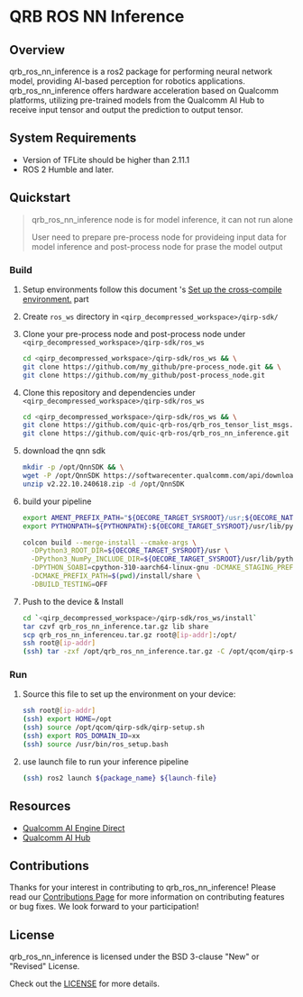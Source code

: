 # QRB ROS NN Inference

## Overview

qrb_ros_nn_inference is a ros2 package for performing neural network model, providing AI-based perception for robotics applications. qrb_ros_nn_inference
offers hardware acceleration based on Qualcomm platforms, utilizing pre-trained models from the Qualcomm AI Hub to receive input tensor and output the prediction to output tensor.

## System Requirements

- Version of TFLite should be higher than 2.11.1
- ROS 2 Humble and later.

## Quickstart

> qrb_ros_nn_inference node is for model inference, it can not run alone
>
> User need to prepare pre-process node for provideing input data for model inference and post-process node for prase the model output

### Build

1. Setup environments follow this document 's [Set up the cross-compile environment.](https://docs.qualcomm.com/bundle/publicresource/topics/80-65220-2/develop-your-first-application_6.html?product=1601111740013072&facet=Qualcomm%20Intelligent%20Robotics%20(QIRP)%20Product%20SDK&state=releasecandidate) part

2. Create `ros_ws` directory in `<qirp_decompressed_workspace>/qirp-sdk/`

3. Clone your pre-process node and post-process node under `<qirp_decompressed_workspace>/qirp-sdk/ros_ws`

   ```bash
   cd <qirp_decompressed_workspace>/qirp-sdk/ros_ws && \
   git clone https://github.com/my_github/pre-process_node.git && \
   git clone https://github.com/my_github/post-process_node.git
   ```

4. Clone this repository and dependencies under `<qirp_decompressed_workspace>/qirp-sdk/ros_ws`

   ```bash
   cd <qirp_decompressed_workspace>/qirp-sdk/ros_ws && \
   git clone https://github.com/quic-qrb-ros/qrb_ros_tensor_list_msgs.git && \
   git clone https://github.com/quic-qrb-ros/qrb_ros_nn_inference.git
   ```

5. download the qnn sdk

   ```bash
   mkdir -p /opt/QnnSDK && \
   wget -P /opt/QnnSDK https://softwarecenter.qualcomm.com/api/download/software/qualcomm_neural_processing_sdk/v2.22.10.240618.zip && \
   unzip v2.22.10.240618.zip -d /opt/QnnSDK
   ```

6. build your pipeline

   ```bash
   export AMENT_PREFIX_PATH="${OECORE_TARGET_SYSROOT}/usr;${OECORE_NATIVE_SYSROOT}/usr"
   export PYTHONPATH=${PYTHONPATH}:${OECORE_TARGET_SYSROOT}/usr/lib/python3.10/site-packages

   colcon build --merge-install --cmake-args \
     -DPython3_ROOT_DIR=${OECORE_TARGET_SYSROOT}/usr \
     -DPython3_NumPy_INCLUDE_DIR=${OECORE_TARGET_SYSROOT}/usr/lib/python3.10/site-packages/numpy/core/include \
     -DPYTHON_SOABI=cpython-310-aarch64-linux-gnu -DCMAKE_STAGING_PREFIX=$(pwd)/install \
     -DCMAKE_PREFIX_PATH=$(pwd)/install/share \
     -DBUILD_TESTING=OFF
   ```

7. Push to the device & Install

   ```bash
   cd `<qirp_decompressed_workspace>/qirp-sdk/ros_ws/install`
   tar czvf qrb_ros_nn_inference.tar.gz lib share
   scp qrb_ros_nn_inferenceu.tar.gz root@[ip-addr]:/opt/
   ssh root@[ip-addr]
   (ssh) tar -zxf /opt/qrb_ros_nn_inference.tar.gz -C /opt/qcom/qirp-sdk/usr/
   ```

### Run

1. Source this file to set up the environment on your device:

   ```bash
   ssh root@[ip-addr]
   (ssh) export HOME=/opt
   (ssh) source /opt/qcom/qirp-sdk/qirp-setup.sh
   (ssh) export ROS_DOMAIN_ID=xx
   (ssh) source /usr/bin/ros_setup.bash
   ```

2. use launch file to run your inference pipeline

   ```bash
   (ssh) ros2 launch ${package_name} ${launch-file}
   ```

## Resources

- [Qualcomm AI Engine Direct](https://docs.qualcomm.com/bundle/publicresource/topics/80-63442-50/introduction.html)
- [Qualcomm AI Hub](https://aihub.qualcomm.com/)

## Contributions

Thanks for your interest in contributing to qrb_ros_nn_inference! Please read our [Contributions Page](CONTRIBUTING.md) for more information on contributing features or bug fixes. We look forward to your participation!

## License

qrb_ros_nn_inference is licensed under the BSD 3-clause "New" or "Revised" License.

Check out the [LICENSE](LICENSE) for more details.
